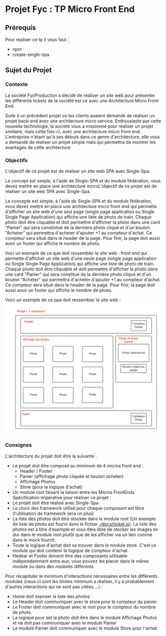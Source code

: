 # Projet Fyc : TP Micro Front End

## Prérequis

Pour réaliser ce tp il vous faut :
- npm
- create-single-spa

## Sujet du Projet

### Contexte

La société FycProduction a décidé de réaliser un site web pour présenter les différents tickets de la société est ce avec une Architecture Micro Front End.

Suite à un précédent projet où les clients avaient demandé de réaliser un projet back-end avec une architecture micro service.
Enthousiaste par cette nouvelle technologie, la société vous a missionné pour réaliser un projet similaire, mais cette fois-ci, 
avec une architecture micro front end. L'entreprise n'étant qu'à ses débuts dans ce genre d'architecture, elle vous a demandé
de réaliser un projet simple mais qui permettra de montrer les avantages de cette architecture.



### Objectifs
L'objectif de ce projet est de réaliser un site web SPA avec Single-Spa.

Le concept est simple, à l'aide de Single-SPA et du module fédération, vous devez mettre en place une architecture microL'objectif de ce projet est de réaliser un site web SPA avec Single-Spa.

Le concepte est simple, à l'aide de Single-SPA et du module fédération, vous devez mettre en place une architecture micro front end
qui permette d'afficher un site web d'une seul page (single page application ou Single Single Page Application) qui affiche
une liste de photo de train. Chaque photo doit être cliquable et doit permettre d'afficher la photo dans une card "Panier" qui 
sera constintué de la derniere photo cliqué et d'un bouton "Acheter" qui permettra d'acheter d'ajouter +1 au compteur d'achat.
Ce compteur sera situé dans le header de la page. Pour finir, la page doit aussi avoir un footer qui affiche le nombre de photo.

Voci un exemple de ce que doit ressembler le site web :
front end qui permette d'afficher un site web d'une seule page (single page application ou Single Single Page Application)
qui affiche une liste de photo de train. Chaque photo doit être cliquable et doit permettre d'afficher la photo dans une card
"Panier" qui sera constitué de la dernière photo cliqué et d'un bouton "Acheter" qui permettra d'acheter d'ajouter +1 au compteur
d'achat. Ce compteur sera situé dans le header de la page. Pour finir, la page doit aussi avoir un footer qui affiche le nombre de photo.

Voici un exemple de ce que doit ressembler le site web :
![](docs/schema_site_web.png)

### Consignes

L'architecture du projet doit être la suivante :
- Le projet doit être composé au minimum de 4 micros front end :
  - Header / Footer
  - Panier (affichage photo cliquée et bouton acheter)
  - Affichage Photos
  - Store (pour la logique d'achat)
- Un module root faisant la liaison entre les Micros FrontEnds
  Spécification impérative pour réaliser ce projet :
- Le projet doit être réalisé avec Single-Spa
- Le choix des framework utilisé pour chaque composant est libre (l'utilisation de framework sera un plus)
- La liste des photos doit être stockée dans le module root (Un exemple de liste de photo est fourni dans le fichier [./docs/ticket.js](./docs/ticket.js)).
  La liste des photos est à titre d'exemple et vous êtes libre de stocker les images en dur dans le module root plutôt que de les afficher via un lien comme dans le mock fournit.
- Toute la logique d'achat doit se trouver dans le module store. C'est ce module qui doit contenir la logique de compteur  d'achat.
- Hedear et Footer doivent être des composants utilisable indépendamment entre eux, vous pouvez les placer dans le même module ou dans des modules différents

Pour récapituler le minimum d'interactions nécessaires entre les différents modules (ceux-ci sont les limites minimum a réaliser, il y a probablement d'autres interactions qui ne sont pas citées ...) :
- Home doit exposer la liste des photos
- Le Header doit communiquer avec le store pour le compteur du panier.
- Le Footer doit communiquer avec le root pour le compteur du nombre de photo.
- La logique pour set la photo doit être dans le module Affichage Photos et ne doit pas communiquer avec le module Panier
- Le module Panier doit communiquer avec le module Store pour l'achat.
